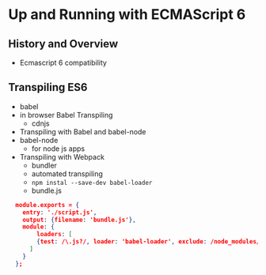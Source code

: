 # Up and Running with ECMAScript 6

## History and Overview
- Ecmascript 6 compatibility
## Transpiling ES6
- babel
- in browser Babel Transpiling
   - cdnjs
- Transpiling with Babel and babel-node
- babel-node
   - for node js apps
- Transpiling with Webpack
   - bundler
   - automated transpiling
   - ``` npm instal --save-dev babel-loader ```
   - bundle.js
```json
  module.exports = {
	entry: './script.js',
	output: {filename: 'bundle.js'},
	module: {
		loaders: [
        {test: /\.js?/, loader: 'babel-loader', exclude: /node_modules/}
      ]
    }
  };
```
   



